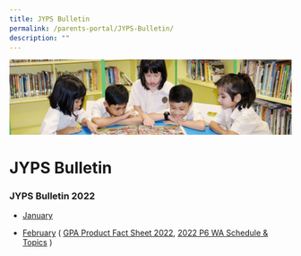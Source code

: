 ```yaml
---
title: JYPS Bulletin
permalink: /parents-portal/JYPS-Bulletin/
description: ""
---
```

![](/images/banner.gif)

JYPS Bulletin
=============

### **JYPS Bulletin 2022**

* [January](/files/January%20Bulletin_2022_FINAL.pdf)

* [February](/files/February%20Bulletin_2022_FINAL.pdf) ( [GPA Product Fact Sheet 2022](/files/GPA%20Product%20Fact%20Sheet%202022.pdf), [2022 P6 WA Schedule & Topics](/files/2022%20P6%20WA%20Schedule%20%20Topics.pdf) )